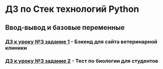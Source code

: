 # ДЗ по Стек технологий Python

## Ввод-вывод и базовые переменные
### [ДЗ к уроку №3 задание 1](task_3_1/) - Бэкенд для сайта ветеринарной клиники
### [ДЗ к уроку №3 задание 2](task_3_2/) - Тест по биологии для студентов
